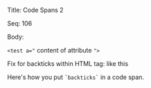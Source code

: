 Title:  Code Spans 2

Seq:    106

Body: 

`<test a="` content of attribute `">`

Fix for backticks within HTML tag: <span attr='`ticks`'>like this</span>

Here's how you put `` `backticks` `` in a code span.
